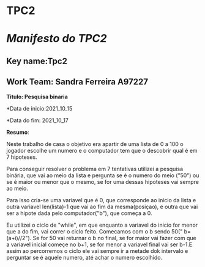 # TPC2
# _Manifesto do TPC2_
   
## Key name:Tpc2
## Work Team: Sandra Ferreira A97227

**Titulo: Pesquisa binaria**


*Data de inicio:2021_10_15

*Data do fim: 2021_10_17

__Resumo__:

  Neste trabalho de casa o objetivo era  apartir de uma lista de 0 a 100 o jogador escolhe um numero e o computador  tem que o descobrir qual é em 7 hipoteses.
 
   Para conseguir resolver o problema em 7 tentativas utilizei a pesquisa binária, que vai ao meio da lista e pergunta se é o numero do meio ("50") ou se é maior ou menor que o mesmo, se for uma dessas hipoteses vai sempre ao meio.
 
   Para isso cria-se uma variavel que é 0, que corresponde ao inicio da lista e outra variavel len(lista)-1 que vai ao fim da mesma(posiçao), e outra que vai ser a hipote dada pelo computador("b"), que começa a 0.
   
   Eu utilizei o ciclo de "while", em que enquanto a variavel do inicio for menor que a do fim, vai correr o ciclo feito. Comecamos com o b sendo 50(" b=(a+i)//2"). Se for 50 vai returnar o b no final, se for maior vai fazer com que a variavel inicial começe no b+1, se for menor a variavel final vai ser b-1.E assim ao percorremos o ciclo ele vai sempre ir a metade dok intervalo e perguntar se é aquele numero, até achar o numero escolhido. 
   
